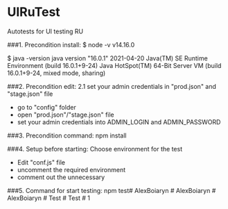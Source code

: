 # UIRuTest

Autotests for UI testing RU

###1. Precondition install:
$ node -v
v14.16.0

$ java -version
java version "16.0.1" 2021-04-20
Java(TM) SE Runtime Environment (build 16.0.1+9-24)
Java HotSpot(TM) 64-Bit Server VM (build 16.0.1+9-24, mixed mode, sharing)

###2. Precondition edit:
2.1 set your admin credentials in "prod.json" and "stage.json" file
- go to "config" folder
- open "prod.json"/"stage.json" file
- set your admin credentials into ADMIN_LOGIN and ADMIN_PASSWORD

###3. Precondition command:
npm install

###4. Setup before starting:
Сhoose environment for the test
- Edit "conf.js" file
- uncomment the required environment
- comment out the unnecessary

###5. Command for start testing:
npm test#   A l e x B o i a r y n  
 #   A l e x B o i a r y n  
 #   A l e x B o i a r y n  
 #   T e s t  
 #   T e s t  
 #   1  
 